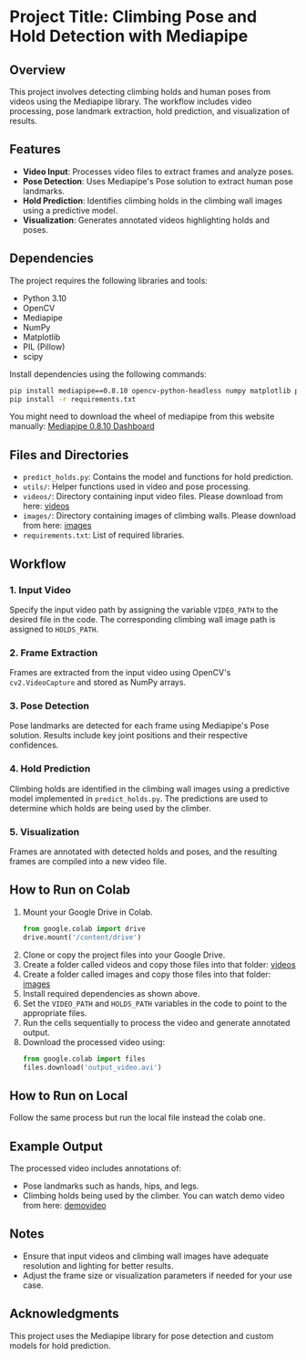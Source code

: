 
# Project Title: Climbing Pose and Hold Detection with Mediapipe

## Overview
This project involves detecting climbing holds and human poses from videos using the Mediapipe library. The workflow includes video processing, pose landmark extraction, hold prediction, and visualization of results. 

## Features
- **Video Input**: Processes video files to extract frames and analyze poses.
- **Pose Detection**: Uses Mediapipe's Pose solution to extract human pose landmarks.
- **Hold Prediction**: Identifies climbing holds in the climbing wall images using a predictive model.
- **Visualization**: Generates annotated videos highlighting holds and poses.

## Dependencies
The project requires the following libraries and tools:
- Python 3.10
- OpenCV
- Mediapipe
- NumPy
- Matplotlib
- PIL (Pillow)
- scipy

Install dependencies using the following commands:
```bash
pip install mediapipe==0.8.10 opencv-python-headless numpy matplotlib pillow scipy
pip install -r requirements.txt
```
You might need to download the wheel of mediapipe from this website manually:
[Mediapipe 0.8.10 Dashboard](https://dashboard.stablebuild.com/pypi-deleted-packages/pkg/mediapipe/0.8.10)

## Files and Directories
- `predict_holds.py`: Contains the model and functions for hold prediction.
- `utils/`: Helper functions used in video and pose processing.
- `videos/`: Directory containing input video files. Please download from here: [videos](https://drive.google.com/drive/folders/1EYcls7qSolRovH0nQZaxIADZVEbPgvPi?usp=sharing)
- `images/`: Directory containing images of climbing walls. Please download from here: [images](https://drive.google.com/drive/folders/1ifc1rHQRMNd8tEw6KH2x8KI9ixlWlKp9?usp=sharing)
- `requirements.txt`: List of required libraries.

## Workflow
### 1. Input Video
Specify the input video path by assigning the variable `VIDEO_PATH` to the desired file in the code. The corresponding climbing wall image path is assigned to `HOLDS_PATH`.

### 2. Frame Extraction
Frames are extracted from the input video using OpenCV's `cv2.VideoCapture` and stored as NumPy arrays.

### 3. Pose Detection
Pose landmarks are detected for each frame using Mediapipe's Pose solution. Results include key joint positions and their respective confidences.

### 4. Hold Prediction
Climbing holds are identified in the climbing wall images using a predictive model implemented in `predict_holds.py`. The predictions are used to determine which holds are being used by the climber.

### 5. Visualization
Frames are annotated with detected holds and poses, and the resulting frames are compiled into a new video file.

## How to Run on Colab
1. Mount your Google Drive in Colab.
   ```python
   from google.colab import drive
   drive.mount('/content/drive')
   ```
2. Clone or copy the project files into your Google Drive.
3. Create a folder called videos and copy those files into that folder: [videos](https://drive.google.com/drive/folders/1EYcls7qSolRovH0nQZaxIADZVEbPgvPi?usp=sharing)
4. Create a folder called images and copy those files into that folder: [images](https://drive.google.com/drive/folders/1ifc1rHQRMNd8tEw6KH2x8KI9ixlWlKp9?usp=sharing)
5. Install required dependencies as shown above.
6. Set the `VIDEO_PATH` and `HOLDS_PATH` variables in the code to point to the appropriate files.
7. Run the cells sequentially to process the video and generate annotated output.
8. Download the processed video using:
   ```python
   from google.colab import files
   files.download('output_video.avi')
   ```
## How to Run on Local
Follow the same process but run the local file instead the colab one.


## Example Output
The processed video includes annotations of:
- Pose landmarks such as hands, hips, and legs.
- Climbing holds being used by the climber.
You can watch demo video from here: [demovideo](https://youtube.com/shorts/fLQyz37ZfYI)

## Notes
- Ensure that input videos and climbing wall images have adequate resolution and lighting for better results.
- Adjust the frame size or visualization parameters if needed for your use case.

## Acknowledgments
This project uses the Mediapipe library for pose detection and custom models for hold prediction.
